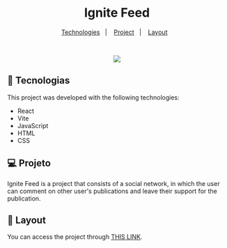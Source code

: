 <h1 align="center"> Ignite Feed </h1>

<p align="center">
  <a href="#-tecnologias">Technologies</a>&nbsp;&nbsp;&nbsp;|&nbsp;&nbsp;&nbsp;
  <a href="#-projeto">Project</a>&nbsp;&nbsp;&nbsp;|&nbsp;&nbsp;&nbsp;
  <a href="#-layout">Layout</a>&nbsp;&nbsp;&nbsp;
</p>

<br>

<p align="center">
  <img src="https://github.com/desireecvp/ignitefeed-typescript/assets/147721056/c899877f-584a-4a2a-8588-17838daec03b"/>
</p>

## 🚀 Tecnologias

This project was developed with the following technologies:

- React
- Vite
- JavaScript
- HTML
- CSS

## 💻 Projeto

Ignite Feed is a project that consists of a social network, in which the user can comment on other user's publications and leave their support for the publication.
## 🔖 Layout

You can access the project through [THIS LINK](https://www.figma.com/file/tHQ7NSL0kODmAQKeYwQmi0/Ignite-Feed?type=design&node-id=26-12&t=RcEmlzSPRuJi67F5-0).
